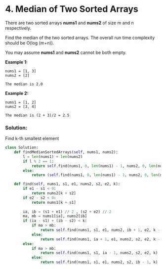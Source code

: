 # 4. Median of Two Sorted Arrays

There are two sorted arrays **nums1** and **nums2** of size m and n respectively.

Find the median of the two sorted arrays. The overall run time complexity should be O\(log \(m+n\)\).

You may assume **nums1** and **nums2** cannot be both empty.

**Example 1:**

```text
nums1 = [1, 3]
nums2 = [2]

The median is 2.0
```

**Example 2:**

```text
nums1 = [1, 2]
nums2 = [3, 4]

The median is (2 + 3)/2 = 2.5
```

### Solution:

Find k-th smallest element

```python
class Solution:
    def findMedianSortedArrays(self, nums1, nums2):
        l = len(nums1) + len(nums2)
        if l % 2 == 1:
            return self.find(nums1, 0, len(nums1) - 1, nums2, 0, len(nums2) - 1, l // 2)
        else:
            return (self.find(nums1, 0, len(nums1) - 1, nums2, 0, len(nums2) - 1, l // 2) + self.find(nums1, 0, len(nums1) - 1, nums2, 0, len(nums2) - 1, l // 2 - 1)) / 2

    def find(self, nums1, s1, e1, nums2, s2, e2, k):
        if e1 - s1 < 0:
            return nums2[k + s2]
        if e2 - s2 < 0:
            return nums1[k + s1]
        
        ia, ib = (s1 + e1) // 2 , (s2 + e2) // 2
        ma, mb = nums1[ia], nums2[ib]
        if (ia - s1) + (ib - s2) < k:
            if ma > mb:
                return self.find(nums1, s1, e1, nums2, ib + 1, e2, k - (ib - s2) - 1)
            else:
                return self.find(nums1, ia + 1, e1, nums2, s2, e2, k - (ia - s1) - 1)
        else:
            if ma > mb:
                return self.find(nums1, s1, ia - 1, nums2, s2, e2, k)
            else:
                return self.find(nums1, s1, e1, nums2, s2, ib - 1, k)

    
```

